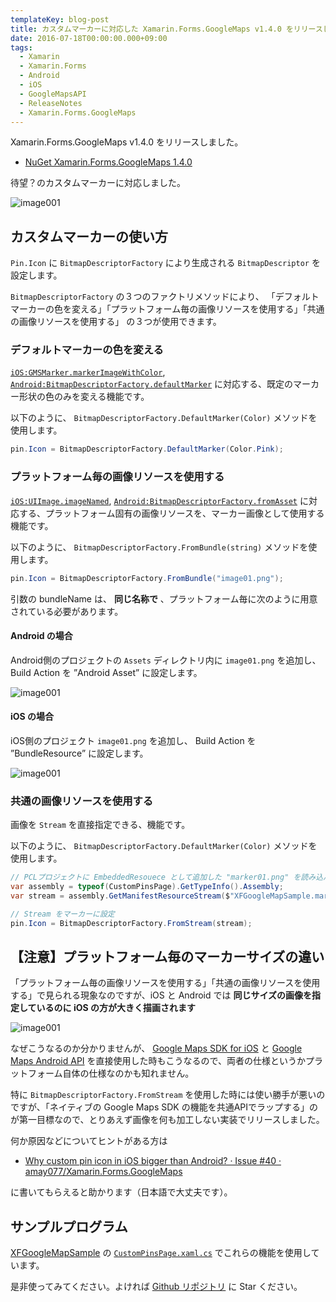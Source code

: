 ```yaml
---
templateKey: blog-post
title: カスタムマーカーに対応した Xamarin.Forms.GoogleMaps v1.4.0 をリリースしました
date: 2016-07-18T00:00:00.000+09:00
tags:
  - Xamarin
  - Xamarin.Forms
  - Android
  - iOS
  - GoogleMapsAPI
  - ReleaseNotes
  - Xamarin.Forms.GoogleMaps
---
```

Xamarin.Forms.GoogleMaps v1.4.0 をリリースしました。

<!--more-->

* [NuGet Xamarin.Forms.GoogleMaps 1.4.0](https://www.nuget.org/packages/Xamarin.Forms.GoogleMaps/1.4.0)

待望？のカスタムマーカーに対応しました。

![image001](/img/posts/xamarin_forms_googlemaps_v1_4_0_released_001.png)

## カスタムマーカーの使い方

``Pin.Icon`` に ``BitmapDescriptorFactory`` により生成される ``BitmapDescriptor`` を設定します。

``BitmapDescriptorFactory`` の３つのファクトリメソッドにより、
「デフォルトマーカーの色を変える」「プラットフォーム毎の画像リソースを使用する」「共通の画像リソースを使用する」
の３つが使用できます。

### デフォルトマーカーの色を変える

[``iOS:GMSMarker.markerImageWithColor``](https://developers.google.com/maps/documentation/ios-sdk/reference/interface_g_m_s_marker.html?hl=ja#ae320cb082a68c22eb1f37955f8e56228), [``Android:BitmapDescriptorFactory.defaultMarker``](https://developers.google.com/android/reference/com/google/android/gms/maps/model/BitmapDescriptorFactory.html?hl=ja#defaultMarker(float)) に対応する、既定のマーカー形状の色のみを変える機能です。

以下のように、 ``BitmapDescriptorFactory.DefaultMarker(Color)`` メソッドを使用します。

```csharp
pin.Icon = BitmapDescriptorFactory.DefaultMarker(Color.Pink);
```

### プラットフォーム毎の画像リソースを使用する

[``iOS:UIImage.imageNamed``](https://developers.google.com/maps/documentation/ios-sdk/marker?hl=ja#_7), [``Android:BitmapDescriptorFactory.fromAsset``](https://developers.google.com/android/reference/com/google/android/gms/maps/model/BitmapDescriptorFactory.html?hl=ja#defaultMarker(float)) に対応する、プラットフォーム固有の画像リソースを、マーカー画像として使用する機能です。

以下のように、 ``BitmapDescriptorFactory.FromBundle(string)`` メソッドを使用します。

```csharp
pin.Icon = BitmapDescriptorFactory.FromBundle("image01.png");
```

引数の bundleName は、 **同じ名称で** 、プラットフォーム毎に次のように用意されている必要があります。

#### Android の場合

Android側のプロジェクトの ``Assets`` ディレクトリ内に ``image01.png`` を追加し、 Build Action を ”Android Asset” に設定します。

![image001](/img/posts/xamarin_forms_googlemaps_v1_4_0_released_002.png)

#### iOS の場合

iOS側のプロジェクト ``image01.png`` を追加し、 Build Action を ”BundleResource” に設定します。

![image001](/img/posts/xamarin_forms_googlemaps_v1_4_0_released_003.png)

### 共通の画像リソースを使用する

画像を ``Stream`` を直接指定できる、機能です。

以下のように、 ``BitmapDescriptorFactory.DefaultMarker(Color)`` メソッドを使用します。

```csharp
// PCLプロジェクトに EmbeddedResouece として追加した "marker01.png" を読み込んで Stream 化
var assembly = typeof(CustomPinsPage).GetTypeInfo().Assembly;
var stream = assembly.GetManifestResourceStream($"XFGoogleMapSample.marker01.png");

// Stream をマーカーに設定
pin.Icon = BitmapDescriptorFactory.FromStream(stream);
```


## 【注意】プラットフォーム毎のマーカーサイズの違い

「プラットフォーム毎の画像リソースを使用する」「共通の画像リソースを使用する」で見られる現象なのですが、iOS と Android では **同じサイズの画像を指定しているのに iOS の方が大きく描画されます**

![image001](/img/posts/xamarin_forms_googlemaps_v1_4_0_released_004.png)

なぜこうなるのか分かりませんが、 [Google Maps SDK for iOS](https://developers.google.com/maps/documentation/ios-sdk/intro?hl=ja) と [Google Maps Android API](https://developers.google.com/maps/documentation/android-api/intro?hl=ja) を直接使用した時もこうなるので、両者の仕様というかプラットフォーム自体の仕様なのかも知れません。

特に ``BitmapDescriptorFactory.FromStream`` を使用した時には使い勝手が悪いのですが、「ネイティブの Google Maps SDK の機能を共通APIでラップする」のが第一目標なので、とりあえず画像を何も加工しない実装でリリースしました。

何か原因などについてヒントがある方は

* [Why custom pin icon in iOS bigger than Android? · Issue #40 · amay077/Xamarin.Forms.GoogleMaps](https://github.com/amay077/Xamarin.Forms.GoogleMaps/issues/40)

に書いてもらえると助かります（日本語で大丈夫です）。

## サンプルプログラム

[XFGoogleMapSample](https://github.com/amay077/Xamarin.Forms.GoogleMaps/tree/master/XFGoogleMapSample) の [``CustomPinsPage.xaml.cs``](https://github.com/amay077/Xamarin.Forms.GoogleMaps/blob/master/XFGoogleMapSample/XFGoogleMapSample/CustomPinsPage.xaml.cs) でこれらの機能を使用しています。

是非使ってみてください。よければ [Github リポジトリ](https://github.com/amay077/Xamarin.Forms.GoogleMaps) に Star ください。

